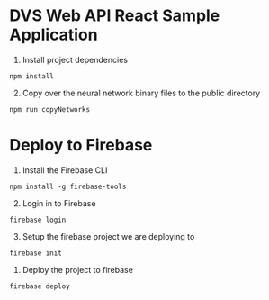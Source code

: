# DVS Web API React Sample Application

1. Install project dependencies
```
npm install
```

2. Copy over the neural network binary files to the public directory
```
npm run copyNetworks
```



# Deploy to Firebase

1. Install the Firebase CLI

```
npm install -g firebase-tools
```

2. Login in to Firebase
```
firebase login
```

3. Setup the firebase project we are deploying to
```
firebase init
```

1. Deploy the project to firebase

```
firebase deploy
```


